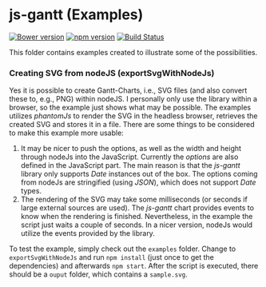 # js-gantt (Examples)
[![Bower version](https://badge.fury.io/bo/js-gantt.svg)](https://badge.fury.io/bo/js-gantt)
[![npm version](https://badge.fury.io/js/js-gantt.svg)](https://badge.fury.io/js/js-gantt)
[![Build Status](https://travis-ci.org/pmeisen/js-gantt.svg?branch=master)](https://travis-ci.org/pmeisen/js-gantt)

This folder contains examples created to illustrate some of the possibilities.

### Creating SVG from nodeJS (exportSvgWithNodeJs)

Yes it is possible to create Gantt-Charts, i.e.,
SVG files (and also convert these to, e.g., PNG) within nodeJS. I personally
only use the library within a browser, so the example just shows what may be
possible. The examples utilizes *phantomJs* to render the SVG in the headless
browser, retrieves the created SVG and stores it in a file. There are some
things to be considered to make this example more usable:

1. It may be nicer to push the options, as well as the width and height
   through nodeJs into the JavaScript. Currently the *options* are also
   defined in the JavaScript part. The main reason is that the *js-gantt*
   library only supports *Date* instances out of the box. The options coming
   from nodeJs are stringified (using *JSON*), which does not support *Date*
   types.
2. The rendering of the SVG may take some milliseconds (or seconds if large
   external sources are used). The *js-gantt* chart provides events to know
   when the rendering is finished. Nevertheless, in the example the script
   just waits a couple of seconds. In a nicer version, nodeJs would utilize
   the events provided by the library.

To test the example, simply check out the `examples` folder. Change to
`exportSvgWithNodeJs` and run `npm install` (just once to get the dependencies)
and afterwards `npm start`. After the script is executed, there should be
a `ouput` folder, which contains a `sample.svg`.